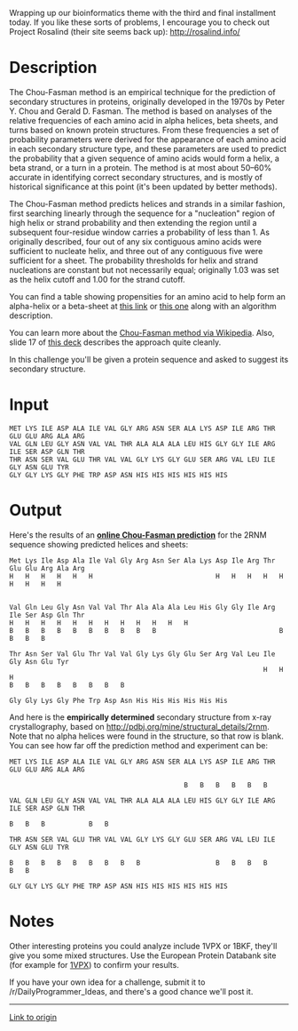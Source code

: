 Wrapping up our bioinformatics theme with the third and final installment today. If you like these sorts of problems, I encourage you to check out Project Rosalind (their site seems back up): http://rosalind.info/

# Description

The Chou-Fasman method is an empirical technique for the prediction of secondary structures in proteins, originally developed in the 1970s by Peter Y. Chou and Gerald D. Fasman. The method is based on analyses of the relative frequencies of each amino acid in alpha helices, beta sheets, and turns based on known protein structures.  From these frequencies a set of probability parameters were derived for the appearance of each amino acid in each secondary structure type, and these parameters are used to predict the probability that a given sequence of amino acids would form a helix, a beta strand, or a turn in a protein. The method is at most about 50–60% accurate in identifying correct secondary structures, and is mostly of historical significance at this point (it's been updated by better methods). 

The Chou-Fasman method predicts helices and strands in a similar fashion, first searching linearly through the sequence for a "nucleation" region of high helix or strand probability and then extending the region until a subsequent four-residue window carries a probability of less than 1. As originally described, four out of any six contiguous amino acids were sufficient to nucleate helix, and three out of any contiguous five were sufficient for a sheet. The probability thresholds for helix and strand nucleations are constant but not necessarily equal; originally 1.03 was set as the helix cutoff and 1.00 for the strand cutoff.

You can find a table showing propensities for an amino acid to help form an alpha-helix or a beta-sheet at [this link](http://employees.csbsju.edu/hjakubowski/classes/ch331/protstructure/tablechoufas.htm) or [this one](http://prowl.rockefeller.edu/aainfo/chou.htm) along with an algorithm description. 

You can learn more about the [Chou-Fasman method via Wikipedia](http://en.wikipedia.org/wiki/Chou%E2%80%93Fasman_method). Also, slide 17 of [this deck](http://www.slideshare.net/RoshanKarunarathna1/chou-fasman-algorithm-for-protein-structure) describes the approach quite cleanly.

In this challenge you'll be given a protein sequence and asked to suggest its secondary structure. 

# Input

    MET LYS ILE ASP ALA ILE VAL GLY ARG ASN SER ALA LYS ASP ILE ARG THR GLU GLU ARG ALA ARG
    VAL GLN LEU GLY ASN VAL VAL THR ALA ALA ALA LEU HIS GLY GLY ILE ARG ILE SER ASP GLN THR
    THR ASN SER VAL GLU THR VAL VAL GLY LYS GLY GLU SER ARG VAL LEU ILE GLY ASN GLU TYR
    GLY GLY LYS GLY PHE TRP ASP ASN HIS HIS HIS HIS HIS HIS 

# Output

Here's the results of an **[online Chou-Fasman prediction](http://www.biogem.org/cgi-bin/cho-fas.pl)** for the 2RNM sequence showing predicted helices and sheets:

	Met Lys Ile Asp Ala Ile Val Gly Arg Asn Ser Ala Lys Asp Ile Arg Thr Glu Glu Arg Ala Arg 
	H   H   H   H   H   H                               H   H   H   H   H   H   H   H   H   


	Val Gln Leu Gly Asn Val Val Thr Ala Ala Ala Leu His Gly Gly Ile Arg Ile Ser Asp Gln Thr 
	H   H   H   H   H   H   H   H   H   H   H   H  
	B   B   B   B   B   B   B   B   B   B                               B   B   B   B             
	
	Thr Asn Ser Val Glu Thr Val Val Gly Lys Gly Glu Ser Arg Val Leu Ile Gly Asn Glu Tyr 
																	H   H   H
	B   B   B   B   B   B   B   B 

	Gly Gly Lys Gly Phe Trp Asp Asn His His His His His His
	


And here is the **empirically determined** secondary structure from x-ray crystallography, based on http://pdbj.org/mine/structural_details/2rnm. Note that no alpha helices were found in the structure, so that row is blank. You can see how far off the prediction method and experiment can be:

	MET LYS ILE ASP ALA ILE VAL GLY ARG ASN SER ALA LYS ASP ILE ARG THR GLU GLU ARG ALA ARG
	
	                                            B   B   B   B   B   B

	VAL GLN LEU GLY ASN VAL VAL THR ALA ALA ALA LEU HIS GLY GLY ILE ARG ILE SER ASP GLN THR

	B   B   B           B   B  

	THR ASN SER VAL GLU THR VAL VAL GLY LYS GLY GLU SER ARG VAL LEU ILE GLY ASN GLU TYR

	B   B   B   B   B   B   B   B   B                   B   B   B   B           B   B

	GLY GLY LYS GLY PHE TRP ASP ASN HIS HIS HIS HIS HIS HIS
	

# Notes

Other interesting proteins you could analyze include 1VPX or 1BKF, they'll give you some mixed structures. Use the European Protein Databank site (for example for [1VPX](http://www.ebi.ac.uk/pdbe-srv/view/entry/1vpx/secondary.html)) to confirm your results. 

If you have your own idea for a challenge, submit it to /r/DailyProgrammer_Ideas, and there's a good chance we'll post it.

---

[Link to origin](https://www.reddit.com/r/dailyprogrammer/30g454)